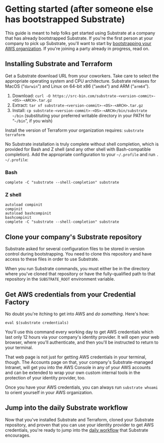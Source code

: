 # Getting started (after someone else has bootstrapped Substrate)

This guide is meant to help folks get started using Substrate at a company that has already bootstrapped Substrate. If you're the first person at your company to pick up Substrate, you'll want to start by [bootstrapping your AWS organization](../bootstrapping/overview.md). If you're joining a party already in progress, read on.

## Installing Substrate and Terraform

Get a Substrate download URL from your coworkers. Take care to select the appropriate operating system and CPU architecture. Substrate releases for MacOS (“`darwin`”) and Linux on 64-bit x86 (“`amd64`”) and ARM (“`arm64`”).

1. Download: `curl -O https://src-bin.com/substrate-<version-commit>-<OS>-<ARCH>.tar.gz`
2. Extract: `tar xf substrate-<version-commit>-<OS>-<ARCH>.tar.gz`
3. Install: `cp substrate-<version-commit>-<OS>-<ARCH>/bin/substrate ~/bin` (substituting your preferred writable directory in your PATH for “`~/bin`”, if you wish)

Install the version of Terraform your organization requires: `substrate terraform`

No Substrate installation is truly complete without shell completion, which is provided for Bash and Z shell (and any other shell with Bash-compatible completion). Add the appropriate configuration to your `~/.profile` and run `. ~/.profile`:

### Bash

```shell
complete -C "substrate --shell-completion" substrate
```

### Z shell

```shell
autoload compinit
compinit
autoload bashcompinit
bashcompinit
complete -C "substrate --shell-completion" substrate
```

## Clone your company's Substrate repository

Substrate asked for several configuration files to be stored in version control during bootstrapping. You need to clone this repository and have access to these files in order to use Substrate.

When you run Substrate commands, you must either be in the directory where you've cloned that repository or have the fully-qualified path to that repository in the `SUBSTRATE_ROOT` environment variable.

## Get AWS credentials from your Credential Factory

No doubt you're itching to get into AWS and _do something_. Here's how:

```shell-session
eval $(substrate credentials)
```

You'll use this command every working day to get AWS credentials which last only 12 hours via your company's identity provider. It will open your web browser, where you'll authenticate, and then you'll be instructed to return to your terminal.

That web page is not just for getting AWS credentials in your terminal, though. The Accounts page on that, your company's Substrate-managed Intranet, will get you into the AWS Console in any of your AWS accounts and can be extended to wrap your own custom internal tools in the protection of your identity provider, too.

Once you have your AWS credentials, you can always run `substrate whoami` to orient yourself in your AWS organization.

## Jump into the daily Substrate workflow

Now that you've installed Substrate and Terraform, cloned your Substrate repository, and proven that you can use your identity provider to get AWS credentials, you're ready to jump into the [daily workflow](daily-workflow.md) that Substrate encourages.
